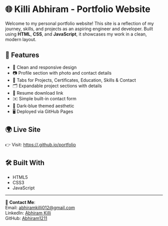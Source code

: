 # 🌐 Killi Abhiram - Portfolio Website

Welcome to my personal portfolio website! This site is a reflection of my journey, skills, and projects as an aspiring engineer and developer. Built using **HTML**, **CSS**, and **JavaScript**, it showcases my work in a clean, modern layout.

## 🚀 Features

- 🎯 Clean and responsive design  
- 📷 Profile section with photo and contact details  
- 🧠 Tabs for Projects, Certificates, Education, Skills & Contact  
- 🗂 Expandable project sections with details  
- 📄 Resume download link  
- ✉️ Simple built-in contact form  
- 🌙 Dark-blue themed aesthetic  
- 🖥️ Deployed via GitHub Pages

## 🌍 Live Site

👉 Visit: [https://<your-username>.github.io/portfolio](https://<your-username>.github.io/portfolio)

## 🛠️ Built With

- HTML5  
- CSS3  
- JavaScript

---

📩 **Contact Me**:  
Email: abhiramkilli012@gmail.com  
LinkedIn: [Abhiram Killi](https://www.linkedin.com/in/abhiram-killi-336097301/)  
GitHub: [Abhiram1211](https://github.com/AbhiramKilli)
